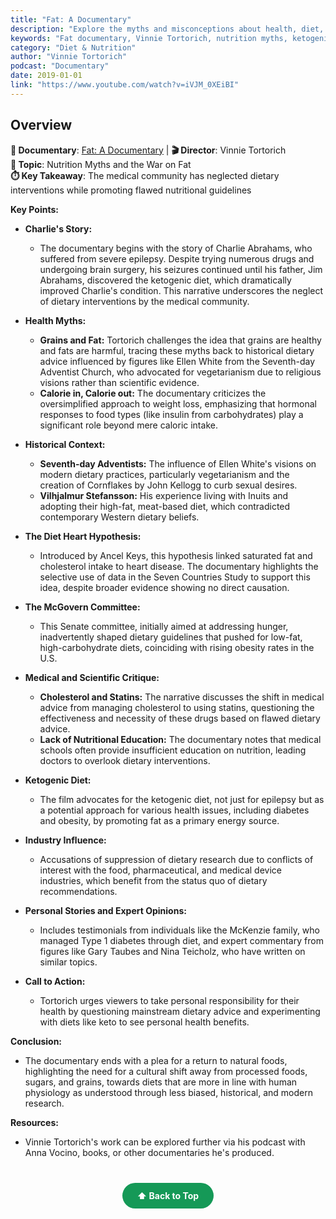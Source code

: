 ```yaml
---
title: "Fat: A Documentary"
description: "Explore the myths and misconceptions about health, diet, and nutrition in America, examining the war on fat and dietary guidelines through compelling stories."
keywords: "Fat documentary, Vinnie Tortorich, nutrition myths, ketogenic diet, dietary guidelines, health misconceptions"
category: "Diet & Nutrition"
author: "Vinnie Tortorich"
podcast: "Documentary"
date: 2019-01-01
link: "https://www.youtube.com/watch?v=iVJM_0XEiBI"
---
```


## Overview

**🎥 Documentary**: [Fat: A Documentary](https://www.youtube.com/watch?v=iVJM_0XEiBI) | **🎬 Director**: Vinnie Tortorich  
**🎯 Topic**: Nutrition Myths and the War on Fat  
**⏱️ Key Takeaway**: The medical community has neglected dietary interventions while promoting flawed nutritional guidelines

**Key Points:**

- **Charlie's Story:**
  - The documentary begins with the story of Charlie Abrahams, who suffered from severe epilepsy. Despite trying numerous drugs and undergoing brain surgery, his seizures continued until his father, Jim Abrahams, discovered the ketogenic diet, which dramatically improved Charlie's condition. This narrative underscores the neglect of dietary interventions by the medical community.

- **Health Myths:**
  - **Grains and Fat:** Tortorich challenges the idea that grains are healthy and fats are harmful, tracing these myths back to historical dietary advice influenced by figures like Ellen White from the Seventh-day Adventist Church, who advocated for vegetarianism due to religious visions rather than scientific evidence.
  - **Calorie in, Calorie out:** The documentary criticizes the oversimplified approach to weight loss, emphasizing that hormonal responses to food types (like insulin from carbohydrates) play a significant role beyond mere caloric intake.

- **Historical Context:**
  - **Seventh-day Adventists:** The influence of Ellen White's visions on modern dietary practices, particularly vegetarianism and the creation of Cornflakes by John Kellogg to curb sexual desires.
  - **Vilhjalmur Stefansson:** His experience living with Inuits and adopting their high-fat, meat-based diet, which contradicted contemporary Western dietary beliefs.

- **The Diet Heart Hypothesis:**
  - Introduced by Ancel Keys, this hypothesis linked saturated fat and cholesterol intake to heart disease. The documentary highlights the selective use of data in the Seven Countries Study to support this idea, despite broader evidence showing no direct causation.

- **The McGovern Committee:**
  - This Senate committee, initially aimed at addressing hunger, inadvertently shaped dietary guidelines that pushed for low-fat, high-carbohydrate diets, coinciding with rising obesity rates in the U.S.

- **Medical and Scientific Critique:**
  - **Cholesterol and Statins:** The narrative discusses the shift in medical advice from managing cholesterol to using statins, questioning the effectiveness and necessity of these drugs based on flawed dietary advice.
  - **Lack of Nutritional Education:** The documentary notes that medical schools often provide insufficient education on nutrition, leading doctors to overlook dietary interventions.

- **Ketogenic Diet:**
  - The film advocates for the ketogenic diet, not just for epilepsy but as a potential approach for various health issues, including diabetes and obesity, by promoting fat as a primary energy source.

- **Industry Influence:**
  - Accusations of suppression of dietary research due to conflicts of interest with the food, pharmaceutical, and medical device industries, which benefit from the status quo of dietary recommendations.

- **Personal Stories and Expert Opinions:**
  - Includes testimonials from individuals like the McKenzie family, who managed Type 1 diabetes through diet, and expert commentary from figures like Gary Taubes and Nina Teicholz, who have written on similar topics.

- **Call to Action:**
  - Tortorich urges viewers to take personal responsibility for their health by questioning mainstream dietary advice and experimenting with diets like keto to see personal health benefits.

**Conclusion:**
- The documentary ends with a plea for a return to natural foods, highlighting the need for a cultural shift away from processed foods, sugars, and grains, towards diets that are more in line with human physiology as understood through less biased, historical, and modern research.

**Resources:**
- Vinnie Tortorich's work can be explored further via his podcast with Anna Vocino, books, or other documentaries he's produced.

<div style="text-align: center; margin: 40px 0;">
  <a href="#" style="background: #159957; color: white; padding: 12px 24px; border-radius: 25px; text-decoration: none; font-weight: bold; display: inline-block; transition: all 0.3s ease;" onmouseover="this.style.background='#1e7e34'; this.style.transform='translateY(-2px)'" onmouseout="this.style.background='#159957'; this.style.transform='translateY(0)'">
    ⬆️ Back to Top
  </a>
</div>